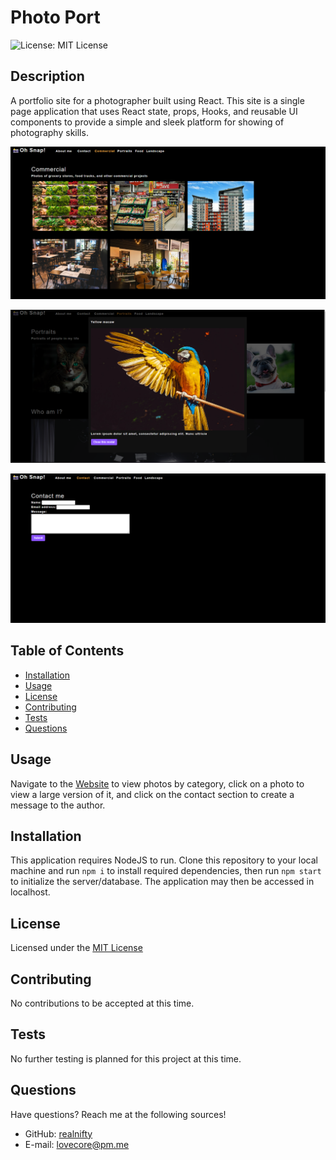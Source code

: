 # Photo Port
![License: MIT License](https://img.shields.io/badge/license-MIT-orange)
  
## Description

A portfolio site for a photographer built using React. This site is a single page application that uses React state, props, Hooks, and reusable UI components to provide a simple and sleek platform for showing of photography skills.

![app screenshot](./images/app-ss.png)

![app screenshot](./images/app-ss2.png)

![app screenshot](./images/app-ss3.png)

## Table of Contents

- [Installation](#installation)
- [Usage](#usage)
- [License](#license)
- [Contributing](#contributing)
- [Tests](#tests)
- [Questions](#questions)

## Usage

Navigate to the [Website](http://realnifty.github.io/photo-port) to view photos by category, click on a photo to view a large version of it, and click on the contact section to create a message to the author.

## Installation

This application requires NodeJS to run. Clone this repository to your local machine and run ```npm i``` to install required dependencies, then run ```npm start``` to initialize the server/database. The application may then be accessed in localhost.

## License
    
Licensed under the [MIT License](https://spdx.org/licenses/MIT.html)

## Contributing

No contributions to be accepted at this time.

## Tests

No further testing is planned for this project at this time.

## Questions

Have questions? Reach me at the following sources!

* GitHub: [realnifty](https://github.com/realnifty)
* E-mail: lovecore@pm.me